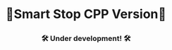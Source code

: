 # <p align="center">🧠Smart Stop CPP Version🧠</p>

### <p align="center">🛠️ Under development! 🛠️</p>
